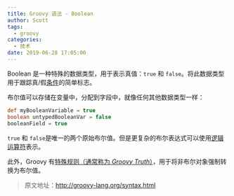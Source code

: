 ```yaml
---
title: Groovy 语法 - Boolean
author: Scott
tags:
  - groovy
categories:
  - 技术
date: 2019-06-28 17:05:00
---
```



Boolean 是一种特殊的数据类型，用于表示真值：`true` 和 `false`。将此数据类型用于跟踪真/假[条件](http://groovy-lang.org/syntax.html#_conditional_operators)的简单标志。

布尔值可以存储在变量中，分配到字段中，就像任何其他数据类型一样：
```groovy
def myBooleanVariable = true
boolean untypedBooleanVar = false
booleanField = true
```
`true` 和 `false`是唯一的两个原始布尔值。但是更复杂的布尔表达式可以使用[逻辑运算符](http://groovy-lang.org/syntax.html#_bitwise_and_logical_operators)表示。

此外，Groovy 有[特殊规则（通常称为 *Groovy Truth*）](http://docs.groovy-lang.org/latest/html/documentation/core-semantics.html#Groovy-Truth)，用于将非布尔对象强制转换为布尔值。



> 原文地址：http://groovy-lang.org/syntax.html